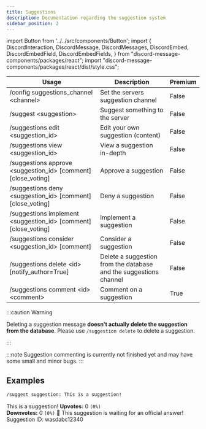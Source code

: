 ```yaml
---
title: Suggestions
description: Documentation regarding the suggestion system
sidebar_position: 2
---
```


import Button from '../../src/components/Button';
import {
  DiscordInteraction,
  DiscordMessage,
  DiscordMessages,
  DiscordEmbed,
  DiscordEmbedField,
  DiscordEmbedFields,
} from "discord-message-components/packages/react";
import "discord-message-components/packages/react/dist/style.css";


| Usage      | Description | Premium |
| ----------- | ----------- | ----------- | 
| <span className="mention">/config suggestions_channel &lt;channel&gt;</span>      | Set the servers suggestion channel       |   False        |
| <span className="mention">/suggest &lt;suggestion&gt;</span>    | Suggest something to the server        |     False        |
| <span className="mention">/suggestions edit &lt;suggestion_id&gt;</span>   | Edit your own suggestion (content)       |     False        |
| <span className="mention">/suggestions view &lt;suggestion_id&gt;</span>   | View a suggestion in-depth        |     False        |
| <span className="mention">/suggestions approve &lt;suggestion_id&gt; [comment] [close_voting]</span>    | Approve a suggestion        |     False        |
| <span className="mention">/suggestions deny &lt;suggestion_id&gt; [comment] [close_voting]</span>    | Deny a suggestion        |     False        |
| <span className="mention">/suggestions implement &lt;suggestion_id&gt; [comment] [close_voting]</span>    | Implement a suggestion        |     False        |
| <span className="mention">/suggestions consider &lt;suggestion_id&gt; [comment]</span>   | Consider a suggestion        |     False        |
| <span className="mention">/suggestions delete &lt;id&gt; [notify_author=True]</span>  | Delete a suggestion from the database and the suggestions channel | False |
| <span className="mention">/suggestions comment &lt;id&gt; &lt;comment&gt;</span>    | Comment on a suggestion        |     <premium>True</premium>        |

:::caution Warning

Deleting a suggestion message **doesn't actually delete the suggestion from the database**. Please use `/suggestion delete` to delete a suggestion.

:::

:::note
Suggestion commenting is currently not finished yet and may have some small and minor bugs.
:::

## Examples

```txt
/suggest suggestion: This is a suggestion!
```
<DiscordComponent>
    <DiscordMessage author="Docs Bot" avatar="blue" bot>
        <DiscordEmbed
        authorIcon="/img/logo.png"
        authorName="User#0000"
        thumbnail="/img/logo.png"
        borderColor="#5865F2"
        timestamp="12/24/2022"
        footerIcon="/img/logo.png"
        image="/img/banner-v3.png"
        >
        This is a suggestion!            
            <DiscordEmbedFields slot="fields" inline="true">
                <DiscordEmbedField fieldTitle="Votes">
                  <strong>Upvotes:</strong> 0 <code>(0%)</code>
                  <br/>
                  <strong>Downvotes:</strong> 0 <code>(0%)</code>
                </DiscordEmbedField>
                <DiscordEmbedField fieldTitle="Status">
                  📣 This suggestion is waiting for an official answer!
                </DiscordEmbedField>
            </DiscordEmbedFields>
            <span slot="footer">Suggestion ID: wasdabc12340</span>
        </DiscordEmbed>
    </DiscordMessage>
</DiscordComponent>